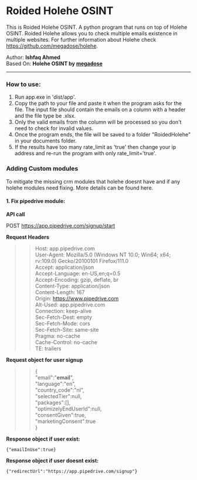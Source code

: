 # **Roided Holehe OSINT**

This is Roided Holehe OSINT. A python program that runs on top of Holehe OSINT. Roided Holehe allows you to check multiple emails existence in multiple websites. For further information about Holehe check https://github.com/megadose/holehe.

Author: **Ishfaq Ahmed**  
Based On: **Holehe OSINT by [megadose](https://github.com/megadose)**

---

### **How to use**:

1.  Run app.exe in 'dist/app'.
2.  Copy the path to your file and paste it when the program asks for the file. The input file should contain the emails on a column with a header and the file type be .xlsx.
3.  Only the valid emails from the column will be processed so you don't need to check for invalid values.
4.  Once the program ends, the file will be saved to a folder "RoidedHolehe" in your documents folder.
5.  If the results have too many rate_limit as 'true' then change your ip address and re-run the program with only rate_limit='true'.

### **Adding Custom modules**

To mitigate the missing crm modules that holehe doesnt have and if any holehe modules need fixing. More details can be found here.

#### 1. Fix pipedrive module:

**API call**

POST https://app.pipedrive.com/signup/start

**Request Headers**

> > Host: app.pipedrive.com  
> > User-Agent: Mozilla/5.0 (Windows NT 10.0; Win64; x64; rv:109.0) Gecko/20100101 Firefox/111.0  
> > Accept: application/json  
> > Accept-Language: en-US,en;q=0.5  
> > Accept-Encoding: gzip, deflate, br  
> > Content-Type: application/json  
> > Content-Length: 167  
> > Origin: https://www.pipedrive.com  
> > Alt-Used: app.pipedrive.com  
> > Connection: keep-alive  
> > Sec-Fetch-Dest: empty  
> > Sec-Fetch-Mode: cors  
> > Sec-Fetch-Site: same-site  
> > Pragma: no-cache  
> > Cache-Control: no-cache  
> > TE: trailers

**Request object for user signup**

> > {  
> > "email":"**email**",  
> > "language":"en",  
> > "country_code":"nl",  
> > "selectedTier":null,  
> > "packages":[],  
> > "optimizelyEndUserId":null,  
> > "consentGiven":true,  
> > "marketingConsent":true  
> > }

**Response object if user exist:**

`{"emailInUse":true}`

**Response object if user doesnt exist:**

`{"redirectUrl":"https://app.pipedrive.com/signup"}`
